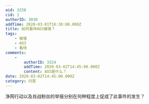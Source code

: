 ```yaml
---
aid: 3258
cid: 1
authorID: 3030
addTime: 2020-03-01T18:30:00.000Z
title: 如何看待AO3被墙？
tags:
    - 被墙
    - AO3
    - 看待
comments:
    -
        authorID: 3324
        addTime: 2020-03-02T14:45:00.000Z
        content: AO3是什么？
date: 2020-03-02T14:45:00.000Z
category: 问答
---
```


净网行动以及肖战粉丝的举报分别在何种程度上促成了此事件的发生？
